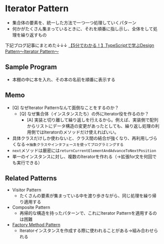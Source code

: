 # Iterator Pattern
- 集合体の要素を、統一した方法で一つ一つ処理していくパターン
- 何かがたくさん集まっているときに、それを順番に指し示し、全体をして処理を繰り返すもの

下記ブログ記事にまとめた↓↓↓
[【5分でわかる！】TypeScriptで学ぶDesign Pattern〜Iterator Pattern〜](https://chan-naru.hatenablog.com/entry/2023/04/12/072309)

## Sample Program
- 本棚の中に本を入れ、その本の名前を順番に表示する

## Memo
- [Q] なぜIterator Patternなんて面倒なことをするのか？
    - [Q] なぜ集合体（インスタンスたち）の外にIterator役を作るのか？
        - [A] 実装と切り離して繰り返しを行えるから。例えば、実装側で配列からリストにデータ構造の変更があったとしても、繰り返し処理の利用側ではIteratorのメソッドだけ使えればいい。
- 具体クラスだけしか使わないと、クラス間の結合が強くなり、再利用しづらくなる→`抽象クラスやインタフェースを使ってプログラミングする`
- `next`メソッドは厳密には`returnCurrentElementAndAdvanceToNextPosition`
- 単一のインスタンスに対し、複数のIteratorを作れる（→拡張for文を何回でも実行できる）

## Related Patterns
- Visitor Pattern
    - たくさんの要素が集まっている中を渡り歩きながら、同じ処理を繰り帰り適用する
- Composite Pattern
    - 再帰的な構造を持ったパターンで、これにIterator Patternを適用するのは困難
- [Factory Method Pattern](../04-factory-method-pattern/)
    - Iteratorインスタンスを作成する際に使われることがある→組み合わせられる
